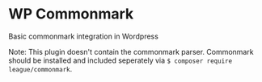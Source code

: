 # WP Commonmark

Basic commonmark integration in Wordpress

Note: This plugin doesn't contain the commonmark parser. Commonmark should be installed and included seperately via `$ composer require league/commonmark`.

